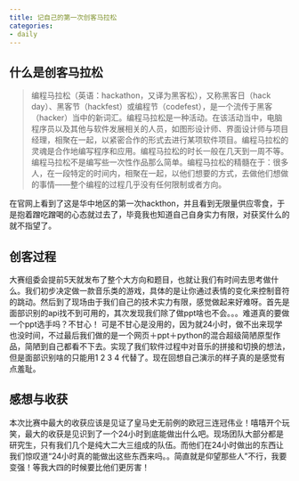 ```yaml
---
title: 记自己的第一次创客马拉松
categories: 
- daily
---
```

## 什么是创客马拉松

>编程马拉松（英语：hackathon，又译为黑客松），又称黑客日（hack day）、黑客节（hackfest）或编程节（codefest），是一个流传于黑客（hacker）当中的新词汇。编程马拉松是一种活动。在该活动当中，电脑程序员以及其他与软件发展相关的人员，如图形设计师、界面设计师与项目经理，相聚在一起，以紧密合作的形式去进行某项软件项目。编程马拉松的灵魂是合作地编写程序和应用。编程马拉松的时长一般在几天到一周不等。编程马拉松不是编写些一次性作品那么简单。编程马拉松的精髓在于：很多人，在一段特定的时间内，相聚在一起，以他们想要的方式，去做他们想做的事情——整个编程的过程几乎没有任何限制或者方向。

在官网上看到了这是华中地区的第一次hackthon，并且看到无限量供应零食，于是抱着蹭吃蹭喝的心态就过去了，毕竟我也知道自己自身实力有限，对获奖什么的就不指望了。

## 创客过程

大赛组委会提前5天就发布了整个大方向和题目，也就让我们有时间去思考做什么。我们初步决定做一款音乐类的游戏，具体的是让你通过表情的变化来控制音符的跳动。然后到了现场由于我们自己的技术实力有限，感觉做起来好难呀。首先是面部识别的api找不到可用的，其次发现我们除了做ppt啥也不会。。。难道真的要做一个ppt选手吗？不甘心！
可是不甘心是没用的，因为就24小时，做不出来现学也没时间，不过最后我们做的是一个网页＋ppt＋python的混合超级简陋原型作品，简陋到自己都看不下去。实现了我们软件过程中对音乐的拼接和切换的想法，但是面部识别啥的只能用1 2 3 4 代替了。现在回想自己演示的样子真的是感觉有点羞耻。

## 感想与收获

本次比赛中最大的收获应该是见证了皇马史无前例的欧冠三连冠伟业！嘻嘻开个玩笑，最大的收获是见识到了一个24小时到底能做出什么吧。现场团队大部分都是研究生，只有我们几个是纯大二大三组成的队伍。而他们在24小时做出的东西让我们惊叹道“24小时真的能做出这些东西来吗。。简直就是仰望那些人”不行，我要变强！等我大四的时候要比他们更厉害！
